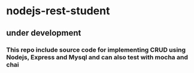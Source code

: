# nodejs-rest-student
## under development
### This repo include source code for implementing CRUD using Nodejs, Express and Mysql and can also test with mocha and chai
